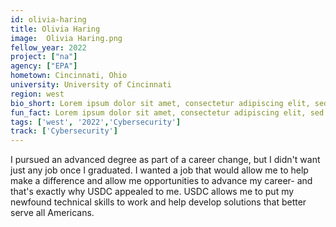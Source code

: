 ```yaml
---
id: olivia-haring
title: Olivia Haring
image:  Olivia Haring.png
fellow_year: 2022
project: ["na"]
agency: ["EPA"]
hometown: Cincinnati, Ohio
university: University of Cincinnati
region: west
bio_short: Lorem ipsum dolor sit amet, consectetur adipiscing elit, sed do eiusmod tempor incididunt ut labore et dolore magna aliqua. Ut enim ad minim veniam, quis nostrud exercitation ullamco laboris nisi ut aliquip ex ea commodo consequat. 
fun_fact: Lorem ipsum dolor sit amet, consectetur adipiscing elit, sed do eiusmod tempor incididunt ut labore et dolore magna aliqua. Ut quis nostrud laboris. nisi ut aliquip ex ea commodo consequat.
tags: ['west', '2022','Cybersecurity']
track: ['Cybersecurity']
---
```


I pursued an advanced degree as part of a career change, but I didn't want just any job once I graduated. I wanted a job that would allow me to help make a difference and allow me opportunities to advance my career- and that's exactly why USDC appealed to me. USDC allows me to put my newfound technical skills to work and help develop solutions that better serve all Americans.